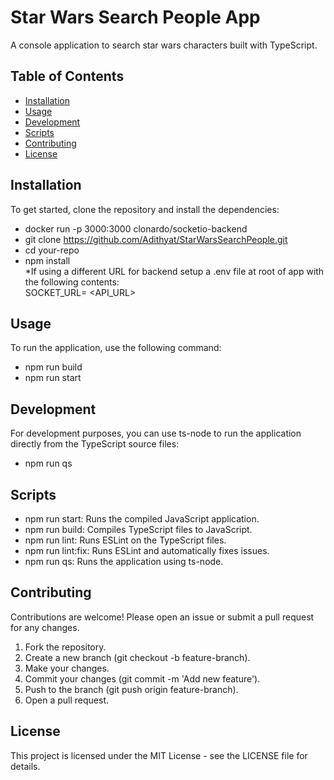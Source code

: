 # Star Wars Search People App

A console application to search star wars characters built with TypeScript.

## Table of Contents

- [Installation](#installation)
- [Usage](#usage)
- [Development](#development)
- [Scripts](#scripts)
- [Contributing](#contributing)
- [License](#license)

## Installation

To get started, clone the repository and install the dependencies:
- docker run -p 3000:3000 clonardo/socketio-backend
- git clone https://github.com/Adithyat/StarWarsSearchPeople.git
- cd your-repo
- npm install \
*If using a different URL for backend setup a .env file at root of app with the following contents: \
SOCKET_URL= <API_URL>

## Usage
To run the application, use the following command:
- npm run build
- npm run start

## Development
For development purposes, you can use ts-node to run the application directly from the TypeScript source files:
- npm run qs

## Scripts
- npm run start: Runs the compiled JavaScript application.
- npm run build: Compiles TypeScript files to JavaScript.
- npm run lint: Runs ESLint on the TypeScript files.
- npm run lint:fix: Runs ESLint and automatically fixes issues.
- npm run qs: Runs the application using ts-node.

## Contributing
Contributions are welcome! Please open an issue or submit a pull request for any changes.

1. Fork the repository.
2. Create a new branch (git checkout -b feature-branch).
3. Make your changes.
4. Commit your changes (git commit -m 'Add new feature').
5. Push to the branch (git push origin feature-branch).
6. Open a pull request.

## License
This project is licensed under the MIT License - see the LICENSE file for details.
